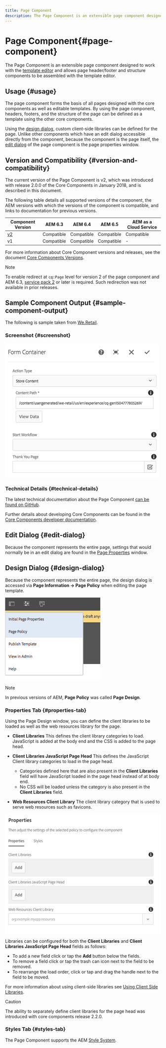 ```yaml
---
title: Page Component
description: The Page Component is an extensible page component designed to work with the template editor and allow page header/footer and structure components to be assembled with the template editor.
---
```


# Page Component{#page-component}

The Page Component is an extensible page component designed to work with the [template editor](https://docs.adobe.com/content/help/en/experience-manager-cloud-service/sites/authoring/features/templates.html) and allows page header/footer and structure components to be assembled with the template editor.

## Usage {#usage}

The page component forms the basis of all pages designed with the core components as well as editable templates. By using the page component, headers, footers, and the structure of the page can be defined as a template using the other core components.

Using the [design dialog](#design-dialog), custom client-side libraries can be defined for the page. Unlike other components which have an edit dialog accessible directly from the component, because the component is the page itself, the [edit dialog](#edit-dialog) of the page component is the page properties window.

## Version and Compatibility {#version-and-compatibility}

The current version of the Page Component is v2, which was introduced with release 2.0.0 of the Core Components in January 2018, and is described in this document.

The following table details all supported versions of the component, the AEM versions with which the versions of the component is compatible, and links to documentation for previous versions.

|Component Version|AEM 6.3|AEM 6.4|AEM 6.5|AEM as a Cloud Service|
|---|---|---|---|---|
|[v2](page-v1.md)|Compatible|Compatible|Compatible|Compatible|
|v1|Compatible|Compatible|Compatible|-|

For more information about Core Component versions and releases, see the document [Core Components Versions](versions.md).

>[!NOTE]
>
>To enable redirect at `cq:Page` level for version 2 of the page component and AEM 6.3, [service pack 2](https://helpx.adobe.com/experience-manager/6-3/release-notes/sp2-release-notes.html) or later is required. Such redirection was not available in prior releases.

## Sample Component Output {#sample-component-output}

The following is sample taken from [We.Retail](https://docs.adobe.com/content/help/en/experience-manager-65/developing/bestpractices/we-retail/we-retail.html).

### Screenshot {#screenshot}

![](assets/chlimage_1.png)

### Technical Details {#technical-details}

The latest technical documentation about the Page Component [can be found on GitHub](https://adobe.com/go/aem_cmp_tech_page_v2).

Further details about developing Core Components can be found in the [Core Components developer documentation](developing.md).

## Edit Dialog {#edit-dialog}

Because the component represents the entire page, settings that would normally be in an edit dialog are found in the [Page Properties](https://docs.adobe.com/content/help/en/experience-manager-cloud-service/sites/authoring/fundamentals/page-properties.html) window.

## Design Dialog {#design-dialog}

Because the component represents the entire page, the design dialog is accessed via **Page Information -&gt; Page Policy** when editing the page template.

![](assets/screen_shot_2018-04-03at113410.png)

>[!NOTE]
>
>In previous versions of AEM, **Page Policy** was called **Page Design**.

### Properties Tab {#properties-tab}

Using the Page Design window, you can define the client libraries to be loaded as well as the web resources library for the page.

* **Client Libraries**
  This defines the client library categories to load. JavaScript is added at the body end and the CSS is added to the page head.
* **Client Libraries JavaScript Page Head**
  This defines the JavaScript Client library categories to load in the page head.
  * Categories defined here that are also present in the **Client Libraries** field will have JavaScript loaded in the page head instead of at body end.  
  * No CSS will be loaded unless the category is also present in the **Client Libraries** field.

* **Web Resources Client Library**
  The client library category that is used to serve web resources such as favicons.

![](assets/screenshot_2018-10-19at104949.png)

Libraries can be configured for both the **Client Libraries** and **Client Libraries JavaScript Page Head** fields as follows:

* To add a new field click or tap the **Add** button below the fields.
* To remove a field click or tap the trash can icon next to the field to be removed.
* To rearrange the load order, click or tap and drag the handle next to the field to be moved.

For more information about using client-side libraries see [Using Client Side Libraries](https://helpx.adobe.com/experience-manager/6-5/sites/developing/using/clientlibs.html).

>[!CAUTION]
>
>The ability to separately define client libraries for the page head was introduced with core components release 2.2.0.

### Styles Tab {#styles-tab}

The Page Component supports the AEM [Style System](authoring.md#component-styling).
